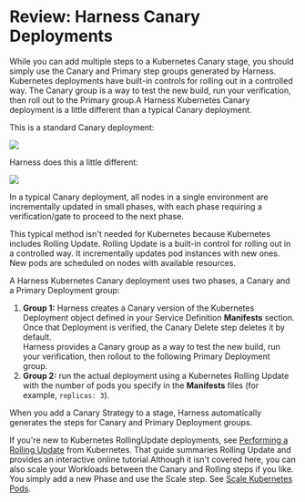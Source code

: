 # Review: Harness Canary Deployments

While you can add multiple steps to a Kubernetes Canary stage, you should simply use the Canary and Primary step groups generated by Harness. Kubernetes deployments have built-in controls for rolling out in a controlled way. The Canary group is a way to test the new build, run your verification, then roll out to the Primary group.A Harness Kubernetes Canary deployment is a little different than a typical Canary deployment.

This is a standard Canary deployment:

![](./static/create-a-kubernetes-canary-deployment-00.png)

Harness does this a little different:

![](./static/create-a-kubernetes-canary-deployment-01.png)

In a typical Canary deployment, all nodes in a single environment are incrementally updated in small phases, with each phase requiring a verification/gate to proceed to the next phase.

This typical method isn't needed for Kubernetes because Kubernetes includes Rolling Update. Rolling Update is a built-in control for rolling out in a controlled way. It incrementally updates pod instances with new ones. New pods are scheduled on nodes with available resources.

A Harness Kubernetes Canary deployment uses two phases, a Canary and a Primary Deployment group:

1. **Group 1:** Harness creates a Canary version of the Kubernetes Deployment object defined in your Service Definition **Manifests** section. Once that Deployment is verified, the Canary Delete step deletes it by default.  
Harness provides a Canary group as a way to test the new build, run your verification, then rollout to the following Primary Deployment group.
2. **Group 2:** run the actual deployment using a Kubernetes Rolling Update with the number of pods you specify in the **Manifests** files (for example, `replicas: 3`).

When you add a Canary Strategy to a stage, Harness automatically generates the steps for Canary and Primary Deployment groups.

If you're new to Kubernetes RollingUpdate deployments, see [Performing a Rolling Update](https://kubernetes.io/docs/tutorials/kubernetes-basics/update/update-intro/) from Kubernetes. That guide summaries Rolling Update and provides an interactive online tutorial.Although it isn't covered here, you can also scale your Workloads between the Canary and Rolling steps if you like. You simply add a new Phase and use the Scale step. See [Scale Kubernetes Pods](scale-kubernetes-replicas.md).

